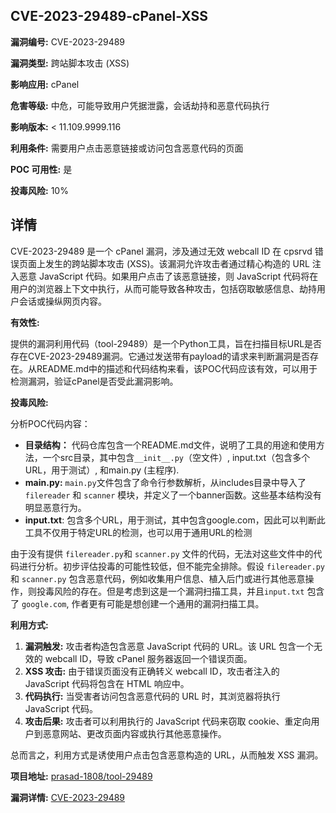 ## CVE-2023-29489-cPanel-XSS

**漏洞编号:** CVE-2023-29489

**漏洞类型:** 跨站脚本攻击 (XSS)

**影响应用:** cPanel

**危害等级:** 中危，可能导致用户凭据泄露，会话劫持和恶意代码执行

**影响版本:** < 11.109.9999.116

**利用条件:** 需要用户点击恶意链接或访问包含恶意代码的页面

**POC 可用性:** 是

**投毒风险:** 10%

## 详情

CVE-2023-29489 是一个 cPanel 漏洞，涉及通过无效 webcall ID 在 cpsrvd 错误页面上发生的跨站脚本攻击 (XSS)。该漏洞允许攻击者通过精心构造的 URL 注入恶意 JavaScript 代码。如果用户点击了该恶意链接，则 JavaScript 代码将在用户的浏览器上下文中执行，从而可能导致各种攻击，包括窃取敏感信息、劫持用户会话或操纵网页内容。

**有效性:**

提供的漏洞利用代码（tool-29489）是一个Python工具，旨在扫描目标URL是否存在CVE-2023-29489漏洞。它通过发送带有payload的请求来判断漏洞是否存在。从README.md中的描述和代码结构来看，该POC代码应该有效，可以用于检测漏洞，验证cPanel是否受此漏洞影响。

**投毒风险:**

分析POC代码内容：

*   **目录结构：** 代码仓库包含一个README.md文件，说明了工具的用途和使用方法，一个src目录，其中包含`__init__.py`（空文件）, input.txt（包含多个URL，用于测试）, 和main.py (主程序).
*   **main.py:** `main.py`文件包含了命令行参数解析，从includes目录中导入了 `filereader` 和 `scanner` 模块，并定义了一个banner函数。这些基本结构没有明显恶意行为。
*   **input.txt**: 包含多个URL，用于测试，其中包含google.com，因此可以判断此工具不仅用于特定URL的检测，也可以用于通用URL的检测

由于没有提供 `filereader.py`和 `scanner.py` 文件的代码，无法对这些文件中的代码进行分析。初步评估投毒的可能性较低，但不能完全排除。假设 `filereader.py` 和 `scanner.py` 包含恶意代码，例如收集用户信息、植入后门或进行其他恶意操作，则投毒风险的存在。但是考虑到这是一个漏洞扫描工具，并且`input.txt` 包含了 `google.com`, 作者更有可能是想创建一个通用的漏洞扫描工具。

**利用方式:**

1.  **漏洞触发:** 攻击者构造包含恶意 JavaScript 代码的 URL。该 URL 包含一个无效的 webcall ID，导致 cPanel 服务器返回一个错误页面。
2.  **XSS 攻击:** 由于错误页面没有正确转义 webcall ID，攻击者注入的 JavaScript 代码将包含在 HTML 响应中。
3.  **代码执行:** 当受害者访问包含恶意代码的 URL 时，其浏览器将执行 JavaScript 代码。
4.  **攻击后果:** 攻击者可以利用执行的 JavaScript 代码来窃取 cookie、重定向用户到恶意网站、更改页面内容或执行其他恶意操作。

总而言之，利用方式是诱使用户点击包含恶意构造的 URL，从而触发 XSS 漏洞。

**项目地址:** [prasad-1808/tool-29489](https://github.com/prasad-1808/tool-29489)

**漏洞详情:** [CVE-2023-29489](https://nvd.nist.gov/vuln/detail/CVE-2023-29489)